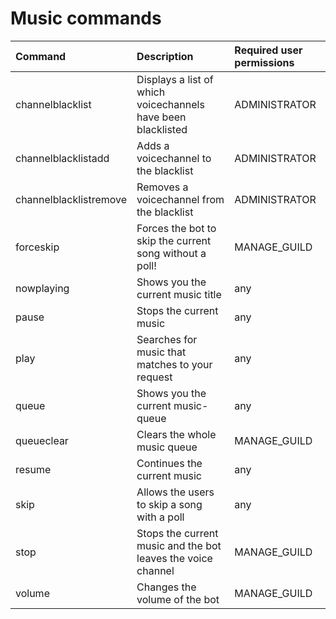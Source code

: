 # Music commands

| Command | Description | Required user permissions |
| :--- | :--- | :--- |
|channelblacklist         | Displays a list of which voicechannels have been blacklisted | ADMINISTRATOR|
|channelblacklistadd      | Adds a voicechannel to the blacklist | ADMINISTRATOR|
|channelblacklistremove   | Removes a voicechannel from the blacklist | ADMINISTRATOR|
|forceskip                | Forces the bot to skip the current song without a poll! | MANAGE_GUILD|
|nowplaying               | Shows you the current music title | any|
|pause                    | Stops the current music | any|
|play                     | Searches for music that matches to your request | any|
|queue                    | Shows you the current music-queue | any|
|queueclear               | Clears the whole music queue | MANAGE_GUILD|
|resume                   | Continues the current music | any|
|skip                     | Allows the users to skip a song with a poll | any|
|stop                     | Stops the current music and the bot leaves the voice channel | MANAGE_GUILD|
|volume                   | Changes the volume of the bot | MANAGE_GUILD